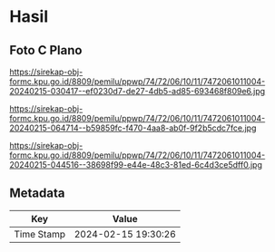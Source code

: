 # Hasil

## Foto C Plano

https://sirekap-obj-formc.kpu.go.id/8809/pemilu/ppwp/74/72/06/10/11/7472061011004-20240215-030417--ef0230d7-de27-4db5-ad85-693468f809e6.jpg

https://sirekap-obj-formc.kpu.go.id/8809/pemilu/ppwp/74/72/06/10/11/7472061011004-20240215-064714--b59859fc-f470-4aa8-ab0f-9f2b5cdc7fce.jpg

https://sirekap-obj-formc.kpu.go.id/8809/pemilu/ppwp/74/72/06/10/11/7472061011004-20240215-044516--38698f99-e44e-48c3-81ed-6c4d3ce5dff0.jpg


## Metadata

| Key        | Value               |
| ---------- | ------------------- |
| Time Stamp | 2024-02-15 19:30:26 |



